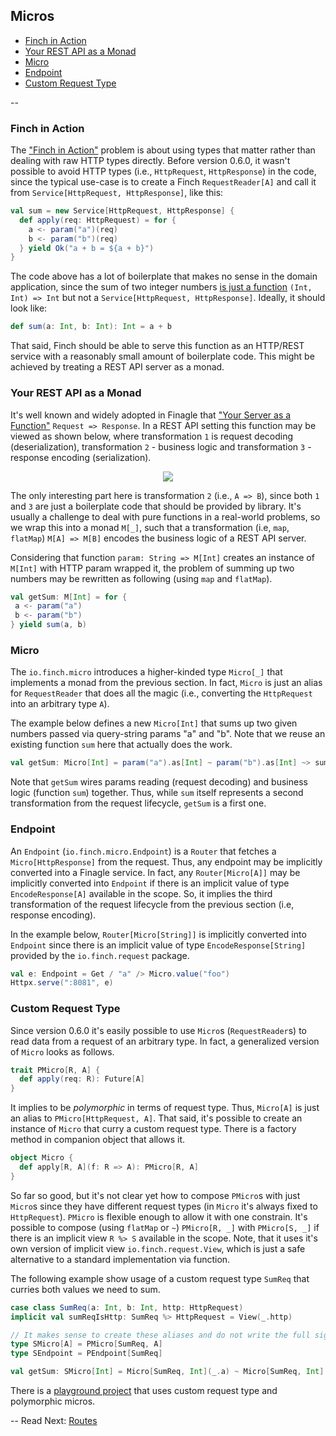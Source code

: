 ## Micros

* [Finch in Action](micro.md#finch-in-action)
* [Your REST API as a Monad](micro.md#your-rest-api-as-a-monad)
* [Micro](micro.md#micro)
* [Endpoint](micro.md#endpoint)
* [Custom Request Type](micro.md#custom-request-type)

--

### Finch in Action

The ["Finch in Action"][1] problem is about using types that matter rather than dealing with raw HTTP types directly.
Before version 0.6.0, it wasn't possible to avoid HTTP types (i.e., `HttpRequest`, `HttpResponse`) in the code, since
the typical use-case is to create a Finch `RequestReader[A]` and call it from `Service[HttpRequest, HttpResponse]`, like
this:

```scala
val sum = new Service[HttpRequest, HttpResponse] {
  def apply(req: HttpRequest) = for {
    a <- param("a")(req)
    b <- param("b")(req)
  } yield Ok("a + b = ${a + b}")
}
```

The code above has a lot of boilerplate that makes no sense in the domain application, since the sum of two integer
numbers [is just a function][2] `(Int, Int) => Int` but not a `Service[HttpRequest, HttpResponse]`. Ideally, it should
look like:

```scala
def sum(a: Int, b: Int): Int = a + b
```

That said, Finch should be able to serve this function as an HTTP/REST service with a reasonably small amount of
boilerplate code. This might be achieved by treating a REST API server as a monad.

### Your REST API as a Monad

It's well known and widely adopted in Finagle that ["Your Server as a Function"][0] `Request => Response`. In a REST API
setting this function may be viewed as shown below, where transformation `1` is request decoding (deserialization),
transformation `2` - business logic and transformation `3` - response encoding (serialization).

<p align="center">
  <img src="https://raw.githubusercontent.com/finagle/finch/master/docs/req-a-b-rep.png" />
</p>

The only interesting part here is transformation `2` (i.e., `A => B`), since both `1` and `3` are just a boilerplate code
that should be provided by library. It's usually a challenge to deal with pure functions in a real-world
problems, so we wrap this into a monad `M[_]`, such that a transformation (i.e, `map`, `flatMap`)
`M[A] => M[B]` encodes the business logic of a REST API server.

Considering that function `param: String => M[Int]` creates an instance of `M[Int]` with HTTP param wrapped it, the
problem of summing up two numbers may be rewritten as following (using `map` and `flatMap`).

```scala
val getSum: M[Int] = for {
 a <- param("a")
 b <- param("b")
} yield sum(a, b)
```

### Micro

The `io.finch.micro` introduces a higher-kinded type `Micro[_]` that implements a monad from the previous section. In
fact, `Micro` is just an alias for `RequestReader` that does all the magic (i.e., converting the `HttpRequest` into an
arbitrary type `A`).

The example below defines a new `Micro[Int]` that sums up two given numbers passed via query-string params "a" and "b".
Note that we reuse an existing function `sum` here that actually does the work.

```scala
val getSum: Micro[Int] = param("a").as[Int] ~ param("b").as[Int] ~> sum
```

Note that `getSum` wires params reading (request decoding) and business logic (function `sum`) together. Thus, while
`sum` itself represents a second transformation from the request lifecycle, `getSum` is a first one.

### Endpoint

An `Endpoint` (`io.finch.micro.Endpoint`) is a `Router` that fetches a `Micro[HttpResponse]` from the request. Thus,
any endpoint may be implicitly converted into a Finagle service. In fact, any `Router[Micro[A]]` may be implicitly
converted into `Endpoint` if there is an implicit value of type `EncodeResponse[A]` available in the scope. So, it
implies the third transformation of the request lifecycle from the previous section (i.e, response encoding).

In the example below, `Router[Micro[String]]` is implicitly converted into `Endpoint` since there is an implicit
value of type `EncodeResponse[String]` provided by the `io.finch.request` package.

```scala
val e: Endpoint = Get / "a" /> Micro.value("foo")
Httpx.serve(":8081", e)
```

### Custom Request Type

Since version 0.6.0 it's easily possible to use `Micro`s (`RequestReader`s) to read data from a request of an arbitrary
type. In fact, a generalized version of `Micro` looks as follows.

```scala
trait PMicro[R, A] {
  def apply(req: R): Future[A]
}
```

It implies to be _polymorphic_ in terms of request type. Thus, `Micro[A]` is just an alias to `PMicro[HttpRequest, A]`.
That said, it's possible to create an instance of `Micro` that curry a custom request type. There is a factory method
in companion object that allows it.

```scala
object Micro {
  def apply[R, A](f: R => A): PMicro[R, A]
}
```

So far so good, but it's not clear yet how to compose `PMicro`s with just `Micro`s since they have different request
types (in `Micro` it's always fixed to `HttpRequest`). `PMicro` is flexible enough to allow it with one constrain. It's
possible to compose (using `flatMap` or `~`) `PMicro[R, _]` with `PMicro[S, _]` if there is an implicit view `R %> S`
available in the scope. Note, that it uses it's own version of implicit view `io.finch.request.View`, which is just a
safe alternative to a standard implementation via function.

The following example show usage of a custom request type `SumReq` that curries both values we need to sum.

```scala
case class SumReq(a: Int, b: Int, http: HttpRequest)
implicit val sumReqIsHttp: SumReq %> HttpRequest = View(_.http)

// It makes sense to create these aliases and do not write the full signature every time
type SMicro[A] = PMicro[SumReq, A]
type SEndpoint = PEndpoint[SumReq]

val getSum: SMicro[Int] = Micro[SumReq, Int](_.a) ~ Micro[SumReq, Int](_.b) ~> sum
```

There is a [playground project][3] that uses custom request type and polymorphic micros.

--
Read Next: [Routes](route.md)

[0]: http://monkey.org/~marius/funsrv.pdf
[1]: https://gist.github.com/vkostyukov/e0e952c28b87563b2383
[2]: https://twitter.com/ID_AA_Carmack/status/53512300451201024
[3]: https://github.com/finagle/finch/blob/master/playground/src/main/scala/io/finch/playground/Main.scala
